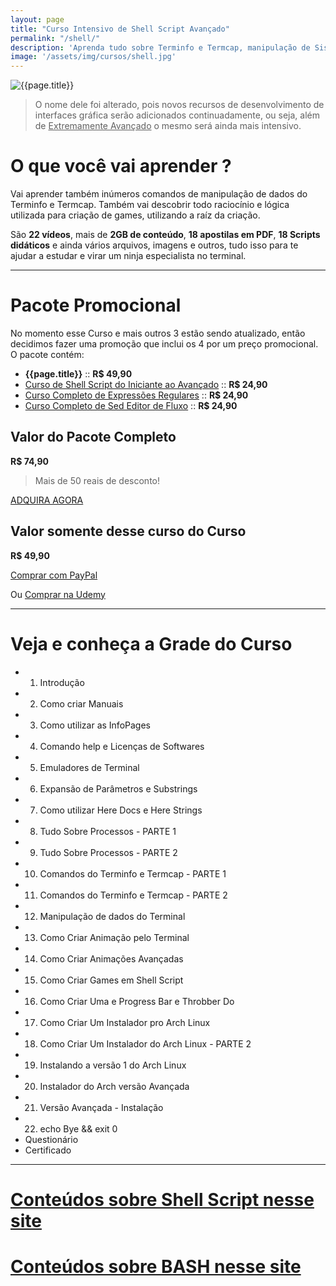 ```yaml
---
layout: page
title: "Curso Intensivo de Shell Script Avançado"
permalink: "/shell/"
description: 'Aprenda tudo sobre Terminfo e Termcap, manipulação de Sistema de Arquivos via linha de comando, criação de games, manuais, processos, animações em ASCII e Unicode.'
image: '/assets/img/cursos/shell.jpg'
---
```


![{{page.title}}]({{page.image}} "{{page.description}}") 

> O nome dele foi alterado, pois novos recursos de desenvolvimento de interfaces gráfica serão adicionados continuadamente, ou seja, além de <u>Extremamente Avançado</u>  o mesmo será ainda mais intensivo.

# O que você vai aprender ? 
Vai aprender também inúmeros comandos de manipulação de dados do Terminfo e Termcap. Também vai descobrir todo raciocínio e lógica utilizada para criação de games, utilizando a raíz da criação.

São **22 vídeos**, mais de **2GB de conteúdo**, **18 apostilas em PDF**, **18 Scripts didáticos** e ainda vários arquivos, imagens e outros, tudo isso para te ajudar a estudar e virar um ninja especialista no terminal.

---

# Pacote Promocional
No momento esse Curso e mais outros 3 estão sendo atualizado, então decidimos fazer uma promoção que inclui os 4 por um preço promocional. O pacote contém:

+ **{{page.title}}** :: **R$ 49,90**
+ [Curso de Shell Script do Iniciante ao Avançado](https://terminalroot.com.br/bash) :: **R$ 24,90**
+ [Curso Completo de Expressões Regulares](https://terminalroot.com.br/regex) :: **R$ 24,90**
+ [Curso Completo de Sed Editor de Fluxo](https://terminalroot.com.br/sed) :: **R$ 24,90**

## Valor do Pacote Completo
**R$ 74,90**
> Mais de 50 reais de desconto!

<a href="https://cutt.ly/temppromo" class="btn btn-success btn-lg btn-block">ADQUIRA AGORA</a>  

## Valor somente desse curso do Curso
**R$ 49,90**

<a href="https://cutt.ly/tempshell" class="btn btn-lg btn-info my-2 py-3">
  <i class="fab fa-paypal"></i> Comprar com PayPal
</a>

Ou [Comprar na Udemy](https://cutt.ly/shell)

---

# Veja e conheça a Grade do Curso
+ 01. Introdução
+ 02. Como criar Manuais
+ 03. Como utilizar as InfoPages
+ 04. Comando help e Licenças de Softwares
+ 05. Emuladores de Terminal
+ 06. Expansão de Parâmetros e Substrings
+ 07. Como utilizar Here Docs e Here Strings
+ 08. Tudo Sobre Processos - PARTE 1
+ 09. Tudo Sobre Processos - PARTE 2
+ 10. Comandos do Terminfo e Termcap - PARTE 1
+ 11. Comandos do Terminfo e Termcap - PARTE 2
+ 12. Manipulação de dados do Terminal
+ 13. Como Criar Animação pelo Terminal
+ 14. Como Criar Animações Avançadas
+ 15. Como Criar Games em Shell Script
+ 16. Como Criar Uma e Progress Bar e Throbber Do
+ 17. Como Criar Um Instalador pro Arch Linux
+ 18. Como Criar Um Instalador do Arch Linux - PARTE 2
+ 19. Instalando a versão 1 do Arch Linux
+ 20. Instalador do Arch versão Avançada
+ 21. Versão Avançada - Instalação
+ 22. echo Bye && exit 0
+ Questionário
+ Certificado 


---

# [Conteúdos sobre Shell Script nesse site](https://terminalroot.com.br/tags#shellscript)
# [Conteúdos sobre BASH nesse site](https://terminalroot.com.br/tags#bash)


